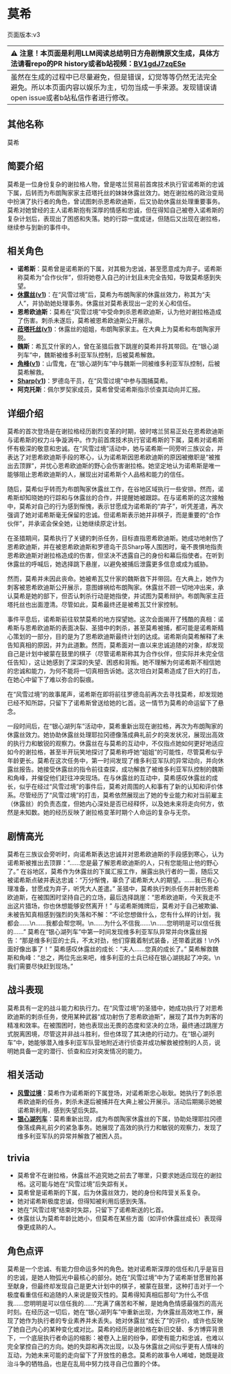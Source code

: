 # 莫希
页面版本:v3
 

| :warning: 注意！本页面是利用LLM阅读总结明日方舟剧情原文生成，具体方法请看repo的PR history或者b站视频：[BV1gdJ7zqESe](https://www.bilibili.com/video/BV1gdJ7zqESe/)         |
|:----------------------------|
| 虽然在生成的过程中已尽量避免，但是错误，幻觉等等仍然无法完全避免。所以本页面内容以娱乐为主，切勿当成一手来源。发现错误请open issue或者b站私信作者进行修改。|



## 其他名称
莫希
## 简要介绍
莫希是一位身份复杂的谢拉格人物，曾是喀兰贸易前首席技术执行官诺希斯的忠诚下属，后转而为布朗陶家家主菈塔托丝的妹妹休露丝效力。她在谢拉格的政治变局中扮演了执行者的角色，曾试图刺杀恩希欧迪斯，后又协助休露丝处理重要事务。莫希对她曾经的主人诺希斯抱有深厚的情感和忠诚，但在得知自己被卷入诺希斯的复杂计划后，表现出了困惑和失落。她的行踪一度成谜，但随后又出现在谢拉格，继续参与到新的事件中。
## 相关角色
-   **诺希斯**：莫希曾是诺希斯的下属，对其极为忠诚，甚至愿意成为弃子。诺希斯称莫希为“合作伙伴”，但将她卷入自己的计划且未完全告知，导致莫希感到失望。
-   **[休露丝](extended_char_xiu_lu_si.md)([v1](../chars/extended_char_xiu_lu_si.md))**：在“风雪过境”后，莫希为布朗陶家的休露丝效力，称其为“夫人”，并协助她处理事务。休露丝对莫希表现出一定的关心和信任。
-   **恩希欧迪斯**：莫希在“风雪过境”中受命刺杀恩希欧迪斯，认为他对谢拉格造成了伤害。刺杀未遂后，莫希被恩希欧迪斯公开展示。
-   **[菈塔托丝](extended_char_la_ta_tuo_si.md)([v1](../chars/extended_char_0c1da6.md))**：休露丝的姐姐，布朗陶家家主。在大典上为莫希和布朗陶家开脱。
-   **魏斯**：希瓦艾什家的人，曾在圣猎后救下跳崖的莫希并将其带回。在“银心湖列车”中，魏斯被维多利亚军队控制，后被莫希解救。
-   **[角峰](char_199_yak.md)([v1](../chars/char_199_yak.md))**：山雪鬼，在“银心湖列车”中与魏斯一同被维多利亚军队控制，后被莫希解救。
-   **[Sharp](char_609_acguad.md)([v1](../chars/char_609_acguad.md))**：罗德岛干员，在“风雪过境”中参与围捕莫希。
-   **阿克托斯**：佩尔罗契家成员，莫希曾受诺希斯指示侦查其动向并汇报。
## 详细介绍
莫希的首次登场是在谢拉格经历剧烈变革的时期，彼时喀兰贸易正处在恩希欧迪斯与诺希斯的权力斗争漩涡中。作为前首席技术执行官诺希斯的下属，莫希对诺希斯怀有极深的敬意和忠诚。在“风雪过境”活动中，她与诺希斯一同旁听三族议会，并表达了对恩希欧迪斯手段的寒心，认为诺希斯因恩希欧迪斯的原因被撤职是“被推出去顶罪”，并忧心恩希欧迪斯的野心会伤害谢拉格。她坚定地认为诺希斯是唯一能够阻止恩希欧迪斯的人，展现出对诺希斯个人品格和能力的信任。

随后，莫希似乎转而为布朗陶家休露丝工作，在谷地区域执行一些安排。然而，诺希斯却知晓她的行踪和与休露丝的合作，并提醒她被跟踪。在与诺希斯的这次接触中，莫希对自己的行为感到惭愧，表示甘愿成为诺希斯的“弃子”，听凭差遣，再次强调了她对诺希斯毫无保留的忠诚。但诺希斯表示她并非棋子，而是重要的“合作伙伴”，并承诺会保全她，让她继续原定计划。

在圣猎期间，莫希执行了关键的刺杀任务，目标直指恩希欧迪斯。她成功地射伤了恩希欧迪斯，并在被恩希欧迪斯和罗德岛干员Sharp等人围困时，毫不畏惧地指责恩希欧迪斯对谢拉格造成的伤害，但坚决不透露自己的身份和幕后指使者。在听到休露丝的呼喊后，她选择跳下悬崖，以避免被捕后泄露更多信息或成为威胁。

然而，莫希并未因此丧命。她被希瓦艾什家的魏斯救下并带回。在大典上，她作为刺客被恩希欧迪斯公开展示，意图嫁祸给布朗陶家。休露丝不顾一切地冲出来，承认莫希是她的部下，但否认刺杀行动是她指使，并试图为莫希辩护。布朗陶家主菈塔托丝也出面澄清。尽管如此，莫希最终还是被希瓦艾什家控制。

事件平息后，诺希斯前往软禁莫希的地方探望她。这次会面揭开了残酷的真相：诺希斯与恩希欧迪斯的表面决裂、圣猎中的刺杀，甚至莫希被捕，都可能是诺希斯精心策划的一部分，目的是为了恩希欧迪斯最终计划的达成。诺希斯向莫希解释了未告知真相的原因，并为此道歉。然而，莫希面对一直以来忠诚追随的对象，却发现自己是计划中被蒙在鼓里的棋子（尽管诺希斯称其为合作伙伴，但实际并未完全信任告知），这让她感到了深深的失望、困惑和背叛。她不理解为何诺希斯不相信她的忠诚和能力，为何不能将一切真相告诉她。这次坦白对莫希造成了巨大的打击，在她心中留下了难以弥合的裂痕。

在“风雪过境”的故事尾声，诺希斯在即将前往罗德岛前再次去寻找莫希，却发现她已经不知所踪，只留下了诺希斯曾送给她的匕首。这一情节为莫希的命运留下了悬念。

一段时间后，在“银心湖列车”活动中，莫希重新出现在谢拉格，再次为布朗陶家的休露丝效力。她协助休露丝处理耶拉冈德像落成典礼前夕的突发状况，展现出高效的执行力和敏锐的观察力。休露丝在与莫希的互动中，不仅指点她如何更好地适应如今的谢拉格，甚至半开玩笑地探讨了莫希称呼她“姐姐”的可能性，尽管莫希似乎年龄更长。莫希在这次任务中，第一时间发现了维多利亚军队的异常动向，并向休露丝报告。她接受休露丝的指令前往查探，成功解救了被维多利亚军队控制的魏斯和角峰，并催促他们赶往冲突现场。在与休露丝的互动中，莫希感叹休露丝的成长，似乎在经过“风雪过境”的事件后，莫希对周围的人和事有了新的认知和评价体系。尽管经历了“风雪过境”的打击，莫希依然展现出了她的专业能力和对当前雇主（休露丝）的负责态度，但她内心深处是否已经释怀，以及她未来将走向何方，依然是未知数。她的经历反映了谢拉格变革时期个人命运的复杂与无奈。
## 剧情高光
莫希在三族议会旁听时，向诺希斯表达忠诚并对恩希欧迪斯的手段感到寒心，认为诺希斯被推出去顶罪：“......您是最了解恩希欧迪斯的人，只有您能阻止他的野心了。”
在谷地区，莫希作为休露丝的下属汇报工作，展露出执行者的一面，随后又被诺希斯点破并表达忠诚：“万分惭愧，辜负了诺希斯大人的期望。......我已有心理准备，甘愿成为弃子，听凭大人差遣。”
圣猎中，莫希执行刺杀任务并射伤恩希欧迪斯，在被围困时坚持自己的立场，最后选择跳崖：“恩希欧迪斯，今天我走不出这片猎场，你也休想能够安然离开！”
与诺希斯摊牌后，莫希对于自己被欺骗、未被告知真相感到强烈的失落和不解：“不论您想做什么，您有什么样的计划，我都会......\n......我都会帮您啊。\n......为什么不信我......\n......您明明是可以信任我的......”
莫希在“银心湖列车”中第一时间发现维多利亚军队异常并向休露丝报告：“那是维多利亚的士兵，不太对劲，他们穿戴着制式装备，还带着武器！\n外面好像出事了！”
莫希感叹休露丝的成长：“夫人......您真的成长了。”
莫希解救魏斯和角峰：“总之，两位先出来吧，维多利亚的士兵已经在银心湖挑起了冲突。\n我们需要尽快赶到现场。”
## 战斗表现
莫希具有一定的战斗能力和执行力。在“风雪过境”的圣猎中，她成功执行了对恩希欧迪斯的刺杀任务，使用某种武器“成功射伤了恩希欧迪斯”，展现了其作为刺客的精准和效率。在被围困时，她也表现出无畏的态度和坚决的立场，最终通过跳崖方式脱离困境，尽管这并非战斗胜利，但也体现了其决绝的行动力。在“银心湖列车”中，她能够潜入维多利亚军队营地附近进行侦查并成功解救被控制的人员，说明她具备一定的潜行、侦查和应对突发情况的能力。
## 相关活动
-   **[风雪过境](../stories/act14side.md)**：莫希作为诺希斯的下属登场，对诺希斯忠心耿耿。她执行了刺杀恩希欧迪斯的任务，刺杀未遂后被捕并在大典上被公开展示。活动后期揭示她被诺希斯利用，感到失望后失踪。
-   **[银心湖列车](../stories/act30side.md)**：莫希重新出现，成为布朗陶家休露丝的下属，协助处理耶拉冈德像落成典礼前夕的紧急事务。她展现了高效的执行力和敏锐的观察力，发现了维多利亚军队的异常并解救了被困人员。
## trivia
- 莫希曾不在谢拉格，休露丝不追究她之前去了哪里，只要求她适应现在的谢拉格。这可能与她在“风雪过境”后失踪有关。
- 莫希曾是诺希斯的下属，后为休露丝效力，她的身份和阵营关系复杂。
- 她对诺希斯极度忠诚，但得知被利用后感到失落。
- 她在“风雪过境”结束时失踪，只留下了诺希斯送的匕首。
- 休露丝认为莫希年龄比她小，但莫希在某些方面（如评价休露丝成长）表现得像更成熟的人。
## 角色点评
莫希是一个忠诚、有能力但命运多舛的角色。她对诺希斯深厚的信任和几乎是盲目的忠诚，是她人物弧光中最核心的部分。她在“风雪过境”中为了诺希斯甘愿冒险甚至献身，但最终却发现自己是更大计划中的棋子，被蒙在鼓里，这种打击对于一个极度看重信任和追随的人来说是毁灭性的。莫希得知真相后那句“为什么不信我……您明明是可以信任我的……”充满了痛苦和不解，是她角色情感最强烈的高光时刻。在经历这一切后，她在“银心湖列车”中重新出现，为休露丝高效地工作，展现了她作为执行者的专业素养并未丢失。她对休露丝“成长了”的评价，或许也反映了她自己内心的某种变化或对比。莫希的经历是谢拉格在新旧交替、多方博弈背景下，一个底层执行者命运的缩影：被卷入上层的纷争，即使有能力和忠诚，也难以完全掌控自己的方向。她的失踪和再次出现，以及与休露丝之间似乎更有人情味的互动，为她未来可能的走向留下了开放性的悬念。莫希的故事令人唏嘘，她既是政治斗争的牺牲品，也是在乱局中努力找寻自己位置的个体。